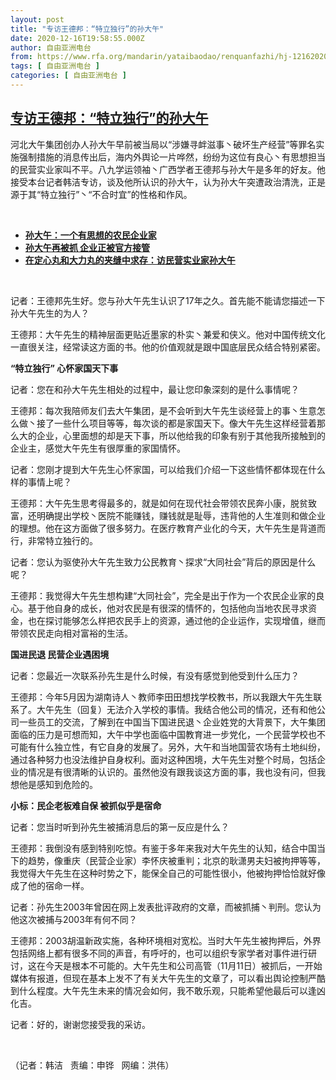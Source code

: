 ```yaml
---
layout: post
title: "专访王德邦：“特立独行”的孙大午"
date: 2020-12-16T19:58:55.000Z
author: 自由亚洲电台
from: https://www.rfa.org/mandarin/yataibaodao/renquanfazhi/hj-12162020144823.html
tags: [ 自由亚洲电台 ]
categories: [ 自由亚洲电台 ]
---
```

<!--1608148735000-->
[专访王德邦：“特立独行”的孙大午](https://www.rfa.org/mandarin/yataibaodao/renquanfazhi/hj-12162020144823.html)
------

<div>
<p></p><p>河北大午集团创办人孙大午早前被当局以“涉嫌寻衅滋事丶破坏生产经营”等罪名实施强制措施的消息传出后，海内外舆论一片哗然，纷纷为这位有良心丶有思想担当的民营实业家叫不平。八九学运领袖丶广西学者王德邦与孙大午是多年的好友。他接受本台记者韩洁专访，谈及他所认识的孙大午，认为孙大午突遭政治清洗，正是源于其“特立独行”丶“不合时宜”的性格和作风。</p><p><br/></p><ul><li><span><a href="https://www.rfa.org/mandarin/yataibaodao/renquanfazhi/jt-11132020100106.html"><strong>孙大午：一个有思想的农民企业家</strong></a></span></li><li><strong><a href="https://www.rfa.org/mandarin/yataibaodao/renquanfazhi/hj-11112020114238.html">孙大午再被抓 企业正被官方接管</a></strong></li><li><strong><a href="https://www.rfa.org/mandarin/zhuanlan/butongdeshengyin/jkdv-11092018154523.html">在定心丸和大力丸的夹缝中求存：访民营实业家孙大午</a></strong></li></ul><p><br/></p><p><span>记者：王德邦先生好。您与孙大午先生认识了</span><span>17<span>年之久。首先能不能请您描述一下孙大午先生的为人？</span></span></p><p><span>王德邦：大午先生的精神层面更贴近墨家的朴实丶兼爱和侠义。他对中国传统文化一直很关注，经常读这方面的书。他的价值观就是跟中国底层民众结合特别紧密。</span></p><p><strong><span>“特立独行” 心怀家国天下事</span></strong></p><p><span>记者：您在和孙大午先生相处的过程中，最让您印象深刻的是什么事情呢？</span></p><p><span>王德邦：每次我陪师友们去大午集团，是不会听到大午先生谈经营上的事丶生意怎么做丶接了一些什么项目等等，每次谈的都是家国天下。像大午先生这样经营着那么大的企业，心里面想的却是天下事，所以他给我的印象有别于其他我所接触到的企业主，感觉大午先生有很厚重的家国情怀。</span></p><p><span>记者：您刚才提到大午先生心怀家国，可以给我们介绍一下这些情怀都体现在什么样的事情上呢？</span></p><p><span>王德邦：大午先生思考得最多的，就是如何在现代社会带领农民奔小康，脱贫致富，还明确提出学校丶医院不能赚钱，赚钱就是耻辱，违背他的人生准则和做企业的理想。他在这方面做了很多努力。在医疗教育产业化的今天，大午先生是背道而行，非常特立独行的。</span></p><p><span>记者：您认为驱使孙大午先生致力公民教育丶探求“大同社会”背后的原因是什么呢？</span></p><p><span>王德邦：我觉得大午先生想构建“大同社会”，完全是出于作为一个农民企业家的良心。基于他自身的成长，他对农民是有很深的情怀的，包括他向当地农民寻求资金，也在探讨能够怎么样把农民手上的资源，通过他的企业运作，实现增值，继而带领农民走向相对富裕的生活。</span></p><p><strong><span>国进民退 民营企业遇困境</span></strong></p><p><span>记者：您最近一次联系孙先生是什么时候，有没有感觉到他受到什么压力？</span></p><p><span>王德邦：今年</span><span>5<span>月因为湖南诗人丶教师李田田想找学校教书，所以我跟大午先生联系了。大午先生（回复）无法介入学校的事情。我结合他公司的情况，还有和他公司一些员工的交流，了解到在中国当下国进民退丶企业姓党的大背景下，大午集团面临的压力是可想而知，大午中学也面临中国教育进一步党化，一个民营学校也不可能有什么独立性，有它自身的发展了。另外，大午和当地国营农场有土地纠纷，通过各种努力也没法维护自身权利。面对这种困境，大午先生对整个时局，包括企业的情况是有很清晰的认识的。虽然他没有跟我谈这方面的事，我也没有问，但我想他是感知到危险的。</span></span></p><p><strong><span>小标：民企老板难自保 被抓似乎是宿命</span></strong></p><p><span>记者：您当时听到孙先生被捕消息后的第一反应是什么？</span></p><p><span>王德邦：我倒没有感到特别吃惊。有鉴于多年来我对大午先生的认知，结合中国当下的趋势，像重庆（民营企业家）李怀庆被重判；北京的耿潇男夫妇被拘押等等，我觉得大午先生在这种时势之下，能保全自己的可能性很小，他被拘押恰恰就好像成了他的宿命一样。</span></p><p><span>记者：孙先生</span><span>2003<span>年曾因在网上发表批评政府的文章，而被抓捕丶判刑。您认为他这次被捕与</span>2003<span>年有何不同？</span></span></p><p><span>王德邦：</span><span>2003<span>胡温新政实施，各种环境相对宽松。当时大午先生被拘押后，外界包括网络上都有很多不同的声音，有呼吁的，也可以组织专家学者对事件进行研讨，这在今天是根本不可能的。大午先生和公司高管（</span>11<span>月</span>11<span>日）被抓后，一开始媒体有报道，但现在基本上发不了有关大午先生的文章了，可以看出舆论控制严酷到什么程度。大午先生未来的情况会如何，我不敢乐观，只能希望他最后可以逢凶化吉。</span></span></p><p><span>记者：好的，谢谢您接受我的采访。</span></p><p><br/></p><p><span></span><span>（记者：韩洁   责编：申铧   网编：洪伟）</span></p>
</div>
